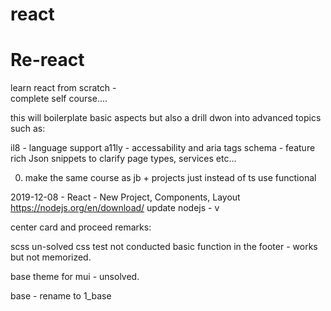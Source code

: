 # react
# Re-react

learn react from scratch -  
complete self course....

this will boilerplate basic aspects but also a drill dwon into advanced topics such as:

il8 - language support
a11ly - accessability and aria tags
schema - feature rich Json snippets to clarify page types, services etc...


0. make the same course as jb + projects just instead of ts use functional 

2019-12-08 - React - New Project, Components, Layout
https://nodejs.org/en/download/
update nodejs - v

center  card and proceed
remarks: 

scss un-solved
css test not conducted
basic function in the footer - works but not memorized.

base theme for mui - unsolved.


base - rename to 1_base
